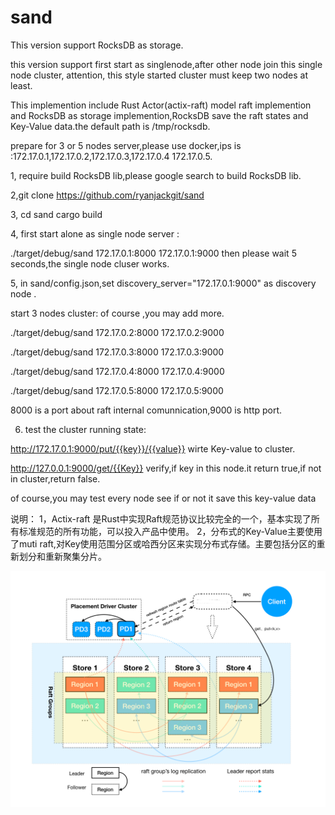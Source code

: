 # sand 

 This version support RocksDB as storage.

 this version support first start as singlenode,after other node join this single node cluster,
 attention, this style started cluster must keep two  nodes at least.

This implemention include Rust Actor(actix-raft) model raft  implemention and RocksDB as storage implemention,RocksDB save the raft states and Key-Value data.the default path is /tmp/rocksdb.

prepare for 3 or 5 nodes server,please use docker,ips is :172.17.0.1,172.17.0.2,172.17.0.3,172.17.0.4
172.17.0.5.

1, require build RocksDB lib,please google search to build RocksDB lib.                         

2,git clone https://github.com/ryanjackgit/sand

3, cd sand 
 cargo build

4, 
first start alone as single node server :

./target/debug/sand 172.17.0.1:8000 172.17.0.1:9000
then please wait 5 seconds,the single node cluser works.

5,  in sand/config.json,set  discovery_server="172.17.0.1:9000" as discovery node . 
 
 start 3 nodes cluster: of course ,you may add more.



./target/debug/sand 172.17.0.2:8000 172.17.0.2:9000

./target/debug/sand 172.17.0.3:8000 172.17.0.3:9000

./target/debug/sand 172.17.0.4:8000 172.17.0.4:9000

./target/debug/sand 172.17.0.5:8000 172.17.0.5:9000

8000 is a port about raft  internal comunnication,9000  is http port.

6. test the cluster running state: 

http://172.17.0.1:9000/put/{{key}}/{{value}}  wirte  Key-value to cluster.

http://127.0.0.1:9000/get/{{Key}}  verify,if key in this node.it return true,if not in cluster,return false.


of course,you may test every node see if or not it save this key-value data

说明：
1，Actix-raft 是Rust中实现Raft规范协议比较完全的一个，基本实现了所有标准规范的所有功能，可以投入产品中使用。
2，分布式的Key-Value主要使用了muti raft,对Key使用范围分区或哈西分区来实现分布式存储。主要包括分区的重新划分和重新聚集分片。

![archi](archi.png)
